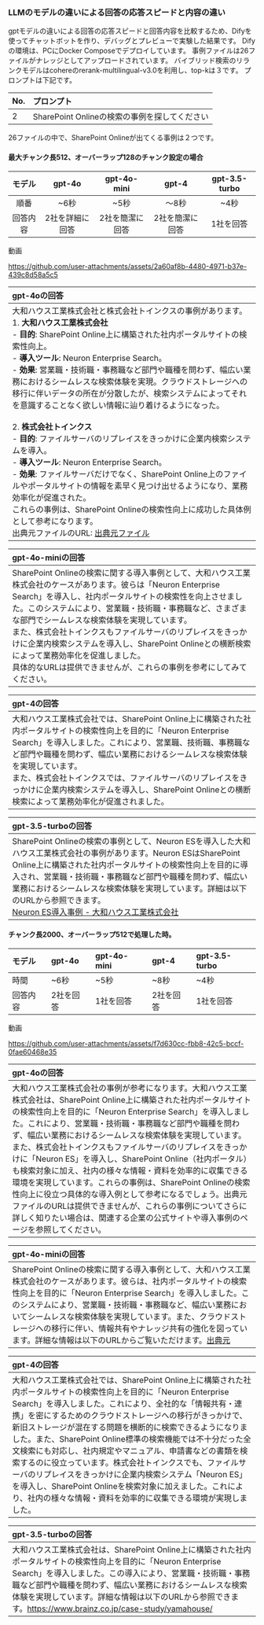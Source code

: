 

### LLMのモデルの違いによる回答の応答スピードと内容の違い
gptモデルの違いによる回答の応答スピードと回答内容を比較するため、Difyを使ってチャットボットを作り、デバッグとプレビューで実験した結果です。
Difyの環境は、PCにDocker Composeでデプロイしています。
事例ファイルは26ファイルがナレッジとしてアップロードされています。
バイブリッド検索のリランクモデルはcohereのrerank-multilingual-v3.0を利用し、top-kは３です。
プロンプトは下記です。

|No.|プロンプト|
|:--|:------|
|2|SharePoint Onlineの検索の事例を探してください|

26ファイルの中で、SharePoint Onlineが出てくる事例は２つです。

#### 最大チャンク長512、オーバーラップ128のチャンク設定の場合

|モデル|gpt-4o|gpt-4o-mini|gpt-4|gpt-3.5-turbo|
|:----:|:-----:|:----------:|:----:|:------------:|
|順番|~6秒|~5秒|〜8秒|~4秒|
|回答内容|2社を詳細に回答|2社を簡潔に回答|2社を簡潔に回答|1社を回答|

動画<br>

https://github.com/user-attachments/assets/2a60af8b-4480-4971-b37e-439c8d58a5c5


|gpt-4oの回答|
|:-----------|
|大和ハウス工業株式会社と株式会社トインクスの事例があります。<br>1. **大和ハウス工業株式会社**<br>   - **目的**: SharePoint Online上に構築された社内ポータルサイトの検索性向上。<br>   - **導入ツール**: Neuron Enterprise Search。<br>   - **効果**: 営業職・技術職・事務職など部門や職種を問わず、幅広い業務におけるシームレスな検索体験を実現。クラウドストレージへの移行に伴いデータの所在が分散したが、検索システムによってそれを意識することなく欲しい情報に辿り着けるようになった。<br><br>2. **株式会社トインクス**<br>   - **目的**: ファイルサーバのリプレイスをきっかけに企業内検索システムを導入。<br>   - **導入ツール**: Neuron Enterprise Search。<br>   - **効果**: ファイルサーバだけでなく、SharePoint Online上のファイルやポータルサイトの情報を素早く見つけ出せるようになり、業務効率化が促進された。<br>これらの事例は、SharePoint Onlineの検索性向上に成功した具体例として参考になります。<br>出典元ファイルのURL: [出典元ファイル](#)||

|gpt-4o-miniの回答|
|:-----------|
|SharePoint Onlineの検索に関する導入事例として、大和ハウス工業株式会社のケースがあります。彼らは「Neuron Enterprise Search」を導入し、社内ポータルサイトの検索性を向上させました。このシステムにより、営業職・技術職・事務職など、さまざまな部門でシームレスな検索体験を実現しています。<br>また、株式会社トインクスもファイルサーバのリプレイスをきっかけに企業内検索システムを導入し、SharePoint Onlineとの横断検索によって業務効率化を促進しました。<br>具体的なURLは提供できませんが、これらの事例を参考にしてみてください。|

|gpt-4の回答|
|:-----------|
|大和ハウス工業株式会社では、SharePoint Online上に構築された社内ポータルサイトの検索性向上を目的に「Neuron Enterprise Search」を導入しました。これにより、営業職、技術職、事務職など部門や職種を問わず、幅広い業務におけるシームレスな検索体験を実現しています。<br>また、株式会社トインクスでは、ファイルサーバのリプレイスをきっかけに企業内検索システムを導入し、SharePoint Onlineとの横断検索によって業務効率化が促進されました。|

|gpt-3.5-turboの回答|
|:-----------|
|SharePoint Onlineの検索の事例として、Neuron ESを導入した大和ハウス工業株式会社の事例があります。Neuron ESはSharePoint Online上に構築された社内ポータルサイトの検索性向上を目的に導入され、営業職・技術職・事務職など部門や職種を問わず、幅広い業務におけるシームレスな検索体験を実現しています。詳細は以下のURLから参照できます。<br>[Neuron ES導入事例 - 大和ハウス工業株式会社](URL)|


#### チャンク長2000、オーバーラップ512で処理した時。

|モデル|gpt-4o|gpt-4o-mini|gpt-4|gpt-3.5-turbo|
|:----|:-----|:----------|:----|:------------|
|時間|~6秒|~5秒|~8秒|~4秒|
|回答内容|2社を回答|1社を回答|2社を回答|1社を回答|

動画<br>


https://github.com/user-attachments/assets/f7d630cc-fbb8-42c5-bccf-0fae60468e35

|gpt-4oの回答|
|:-----------|
|大和ハウス工業株式会社の事例が参考になります。大和ハウス工業株式会社は、SharePoint Online上に構築された社内ポータルサイトの検索性向上を目的に「Neuron Enterprise Search」を導入しました。これにより、営業職・技術職・事務職など部門や職種を問わず、幅広い業務におけるシームレスな検索体験を実現しています。また、株式会社トインクスもファイルサーバのリプレイスをきっかけに「Neuron ES」を導入し、SharePoint Online（社内ポータル）も検索対象に加え、社内の様々な情報・資料を効率的に収集できる環境を実現しています。これらの事例は、SharePoint Onlineの検索性向上に役立つ具体的な導入例として参考になるでしょう。出典元ファイルのURLは提供できませんが、これらの事例についてさらに詳しく知りたい場合は、関連する企業の公式サイトや導入事例のページを参照してください。|

|gpt-4o-miniの回答|
|:-----------|
|SharePoint Onlineの検索に関する導入事例として、大和ハウス工業株式会社のケースがあります。彼らは、社内ポータルサイトの検索性向上を目的に「Neuron Enterprise Search」を導入しました。このシステムにより、営業職・技術職・事務職など、幅広い業務においてシームレスな検索体験を実現しています。また、クラウドストレージへの移行に伴い、情報共有やナレッジ共有の強化を図っています。詳細な情報は以下のURLからご覧いただけます。[出典元](https://example.com)|

|gpt-4の回答|
|:-----------|
|大和ハウス工業株式会社では、SharePoint Online上に構築された社内ポータルサイトの検索性向上を目的に「Neuron Enterprise Search」を導入しました。これにより、全社的な「情報共有・連携」を密にするためのクラウドストレージへの移行がきっかけで、新旧ストレージが混在する問題を横断的に検索できるようになりました。また、SharePoint Online標準の検索機能では不十分だった全文検索にも対応し、社内規定やマニュアル、申請書などの書類を検索するのに役立っています。株式会社トインクスでも、ファイルサーバのリプレイスをきっかけに企業内検索システム「Neuron ES」を導入し、SharePoint Onlineを検索対象に加えました。これにより、社内の様々な情報・資料を効率的に収集できる環境が実現しました。|

|gpt-3.5-turboの回答|
|:-----------|
|大和ハウス工業株式会社は、SharePoint Online上に構築された社内ポータルサイトの検索性向上を目的に「Neuron Enterprise Search」を導入しました。この導入により、営業職・技術職・事務職など部門や職種を問わず、幅広い業務におけるシームレスな検索体験を実現しています。詳細な情報は以下のURLから参照できます。https://www.brainz.co.jp/case-study/yamahouse/|

